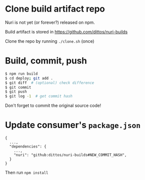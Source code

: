 # Clone build artifact repo

Nuri is not yet (or forever?) released on npm.

Build artifact is stored in https://github.com/dittos/nuri-builds

Clone the repo by running `./clone.sh` (once)

# Build, commit, push

```bash
$ npm run build
$ cd deploy; git add .
$ git diff  # (optional) check difference
$ git commit
$ git push
$ git log -1  # get commit hash
```

Don't forget to commit the original source code!

# Update consumer's `package.json`

```
{
  ...,
  "dependencies": {
    ...,
    "nuri": "github:dittos/nuri-builds#NEW_COMMIT_HASH",
  }
}
```

Then run `npm install`
